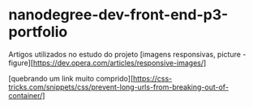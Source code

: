 # nanodegree-dev-front-end-p3-portfolio


Artigos utilizados no estudo do projeto
[imagens responsivas, picture - figure][https://dev.opera.com/articles/responsive-images/]

[quebrando um link muito comprido][https://css-tricks.com/snippets/css/prevent-long-urls-from-breaking-out-of-container/]